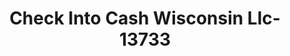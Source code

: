 ---
f_zip-code: 54220
f_state-code: WI
title: Check Into Cash Wisconsin Llc-13733
f_phone: 920-682-2500
f_city-only: Manitowoc
f_address: 3011 Calumet Ave Manitowoc
f_location-unique-id: '13733'
slug: check-into-cash-wisconsin-llc-13733
updated-on: '2024-05-30T13:46:58.046Z'
created-on: '2024-05-30T13:36:59.803Z'
published-on: '2024-05-30T13:54:32.469Z'
f_city-state: cms/city/manitowoc-wi.md
f_company: cms/company/check-into-cash-wisconsin-llc.md
f_state: cms/state/wisconsin.md
layout: '[payday-loan].html'
tags: payday-loan
---